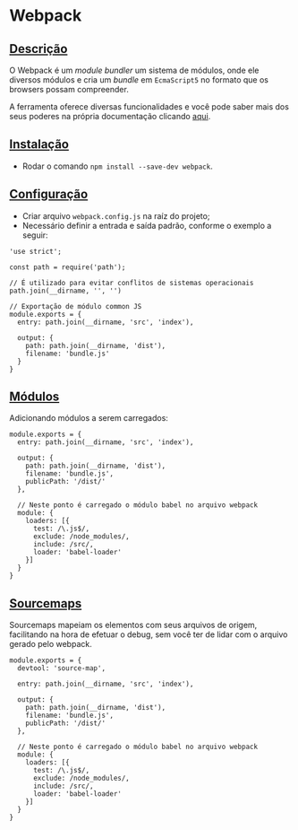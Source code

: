 # Webpack

## [Descrição](#descricão)

O Webpack é um _module bundler_ um sistema de módulos, onde ele diversos módulos e cria um _bundle_ em `EcmaScript5` no formato que os browsers possam compreender.

A ferramenta oferece diversas funcionalidades e você pode saber mais dos seus poderes na própria documentação clicando [aqui](https://webpack.github.io).

## [Instalação](#instalação)

* Rodar o comando `npm install --save-dev webpack`.

## [Configuração](#configuração)

* Criar arquivo `webpack.config.js` na raíz do projeto;
* Necessário definir a entrada e saída padrão, conforme o exemplo a seguir:
```
'use strict';

const path = require('path');

// É utilizado para evitar conflitos de sistemas operacionais
path.join(__dirname, '', '')

// Exportação de módulo common JS
module.exports = {
  entry: path.join(__dirname, 'src', 'index'),

  output: {
    path: path.join(__dirname, 'dist'),
    filename: 'bundle.js'
  }
}
```

## [Módulos](#módulos)

Adicionando módulos a serem carregados:

```
module.exports = {
  entry: path.join(__dirname, 'src', 'index'),

  output: {
    path: path.join(__dirname, 'dist'),
    filename: 'bundle.js',
    publicPath: '/dist/'
  },

  // Neste ponto é carregado o módulo babel no arquivo webpack
  module: {
    loaders: [{
      test: /\.js$/,
      exclude: /node_modules/,
      include: /src/,
      loader: 'babel-loader'
    }]
  }
}
```

## [Sourcemaps](#sourcemaps)

Sourcemaps mapeiam os elementos com seus arquivos de origem, facilitando na hora de efetuar o debug, sem você ter de lidar com o arquivo gerado pelo webpack.

```
module.exports = {
  devtool: 'source-map',

  entry: path.join(__dirname, 'src', 'index'),

  output: {
    path: path.join(__dirname, 'dist'),
    filename: 'bundle.js',
    publicPath: '/dist/'
  },

  // Neste ponto é carregado o módulo babel no arquivo webpack
  module: {
    loaders: [{
      test: /\.js$/,
      exclude: /node_modules/,
      include: /src/,
      loader: 'babel-loader'
    }]
  }
}
```

